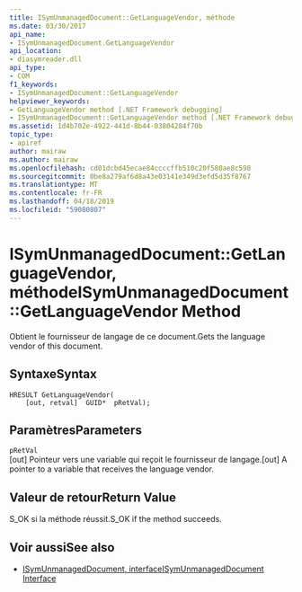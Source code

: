 ```yaml
---
title: ISymUnmanagedDocument::GetLanguageVendor, méthode
ms.date: 03/30/2017
api_name:
- ISymUnmanagedDocument.GetLanguageVendor
api_location:
- diasymreader.dll
api_type:
- COM
f1_keywords:
- ISymUnmanagedDocument::GetLanguageVendor
helpviewer_keywords:
- GetLanguageVendor method [.NET Framework debugging]
- ISymUnmanagedDocument::GetLanguageVendor method [.NET Framework debugging]
ms.assetid: 1d4b702e-4922-441d-8b44-03804284f70b
topic_type:
- apiref
author: mairaw
ms.author: mairaw
ms.openlocfilehash: cd01dcbd45ecae84ccccffb510c20f580ae8c598
ms.sourcegitcommit: 0be8a279af6d8a43e03141e349d3efd5d35f8767
ms.translationtype: MT
ms.contentlocale: fr-FR
ms.lasthandoff: 04/18/2019
ms.locfileid: "59080807"
---
```

# <a name="isymunmanageddocumentgetlanguagevendor-method"></a><span data-ttu-id="36c10-102">ISymUnmanagedDocument::GetLanguageVendor, méthode</span><span class="sxs-lookup"><span data-stu-id="36c10-102">ISymUnmanagedDocument::GetLanguageVendor Method</span></span>
<span data-ttu-id="36c10-103">Obtient le fournisseur de langage de ce document.</span><span class="sxs-lookup"><span data-stu-id="36c10-103">Gets the language vendor of this document.</span></span>  
  
## <a name="syntax"></a><span data-ttu-id="36c10-104">Syntaxe</span><span class="sxs-lookup"><span data-stu-id="36c10-104">Syntax</span></span>  
  
```  
HRESULT GetLanguageVendor(  
    [out, retval]  GUID*  pRetVal);  
```  
  
## <a name="parameters"></a><span data-ttu-id="36c10-105">Paramètres</span><span class="sxs-lookup"><span data-stu-id="36c10-105">Parameters</span></span>  
 `pRetVal`  
 <span data-ttu-id="36c10-106">[out] Pointeur vers une variable qui reçoit le fournisseur de langage.</span><span class="sxs-lookup"><span data-stu-id="36c10-106">[out] A pointer to a variable that receives the language vendor.</span></span>  
  
## <a name="return-value"></a><span data-ttu-id="36c10-107">Valeur de retour</span><span class="sxs-lookup"><span data-stu-id="36c10-107">Return Value</span></span>  
 <span data-ttu-id="36c10-108">S_OK si la méthode réussit.</span><span class="sxs-lookup"><span data-stu-id="36c10-108">S_OK if the method succeeds.</span></span>  
  
## <a name="see-also"></a><span data-ttu-id="36c10-109">Voir aussi</span><span class="sxs-lookup"><span data-stu-id="36c10-109">See also</span></span>

- [<span data-ttu-id="36c10-110">ISymUnmanagedDocument, interface</span><span class="sxs-lookup"><span data-stu-id="36c10-110">ISymUnmanagedDocument Interface</span></span>](../../../../docs/framework/unmanaged-api/diagnostics/isymunmanageddocument-interface.md)
